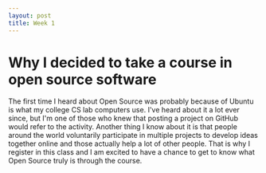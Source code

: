 ```yaml
---
layout: post
title: Week 1
---
```


# Why I decided to take a course in open source software

The first time I heard about Open Source was probably because of Ubuntu is what my college CS lab computers use. I've heard about it a lot ever since, but I'm one of those who knew that posting a project on GitHub would refer to the activity. Another thing I know about it is that people around the world voluntarily participate in multiple projects to develop ideas together online and those actually help a lot of other people. That is why I register in this class and I am excited to have a chance to get to know what Open Source truly is through the course.
